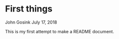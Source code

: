 First things
================
John Gosink
July 17, 2018

This is my first attempt to make a README document.
